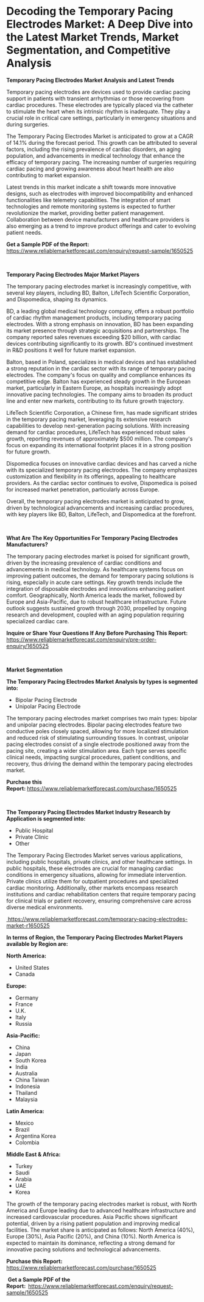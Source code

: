<p><h1>Decoding the Temporary Pacing Electrodes Market: A Deep Dive into the Latest Market Trends, Market Segmentation, and Competitive Analysis</h1></p><p><strong>Temporary Pacing Electrodes Market Analysis and Latest Trends</strong></p>
<p><p>Temporary pacing electrodes are devices used to provide cardiac pacing support in patients with transient arrhythmias or those recovering from cardiac procedures. These electrodes are typically placed via the catheter to stimulate the heart when its intrinsic rhythm is inadequate. They play a crucial role in critical care settings, particularly in emergency situations and during surgeries.</p><p>The Temporary Pacing Electrodes Market is anticipated to grow at a CAGR of 14.1% during the forecast period. This growth can be attributed to several factors, including the rising prevalence of cardiac disorders, an aging population, and advancements in medical technology that enhance the efficacy of temporary pacing. The increasing number of surgeries requiring cardiac pacing and growing awareness about heart health are also contributing to market expansion.</p><p>Latest trends in this market indicate a shift towards more innovative designs, such as electrodes with improved biocompatibility and enhanced functionalities like telemetry capabilities. The integration of smart technologies and remote monitoring systems is expected to further revolutionize the market, providing better patient management. Collaboration between device manufacturers and healthcare providers is also emerging as a trend to improve product offerings and cater to evolving patient needs.</p></p>
<p><strong>Get a Sample PDF of the Report:&nbsp;</strong> <a href="https://www.reliablemarketforecast.com/enquiry/request-sample/1650525?utm_campaign=1893&utm_medium=2&utm_source=Github&utm_content=ia&utm_term=13042025&utm_id=temporary-pacing-electrodes">https://www.reliablemarketforecast.com/enquiry/request-sample/1650525</a></p>
<p>&nbsp;</p>
<p><strong>Temporary Pacing Electrodes Major Market Players</strong></p>
<p><p>The temporary pacing electrodes market is increasingly competitive, with several key players, including BD, Balton, LifeTech Scientific Corporation, and Dispomedica, shaping its dynamics.</p><p>BD, a leading global medical technology company, offers a robust portfolio of cardiac rhythm management products, including temporary pacing electrodes. With a strong emphasis on innovation, BD has been expanding its market presence through strategic acquisitions and partnerships. The company reported sales revenues exceeding $20 billion, with cardiac devices contributing significantly to its growth. BD's continued investment in R&D positions it well for future market expansion.</p><p>Balton, based in Poland, specializes in medical devices and has established a strong reputation in the cardiac sector with its range of temporary pacing electrodes. The company's focus on quality and compliance enhances its competitive edge. Balton has experienced steady growth in the European market, particularly in Eastern Europe, as hospitals increasingly adopt innovative pacing technologies. The company aims to broaden its product line and enter new markets, contributing to its future growth trajectory.</p><p>LifeTech Scientific Corporation, a Chinese firm, has made significant strides in the temporary pacing market, leveraging its extensive research capabilities to develop next-generation pacing solutions. With increasing demand for cardiac procedures, LifeTech has experienced robust sales growth, reporting revenues of approximately $500 million. The company's focus on expanding its international footprint places it in a strong position for future growth.</p><p>Dispomedica focuses on innovative cardiac devices and has carved a niche with its specialized temporary pacing electrodes. The company emphasizes customization and flexibility in its offerings, appealing to healthcare providers. As the cardiac sector continues to evolve, Dispomedica is poised for increased market penetration, particularly across Europe.</p><p>Overall, the temporary pacing electrodes market is anticipated to grow, driven by technological advancements and increasing cardiac procedures, with key players like BD, Balton, LifeTech, and Dispomedica at the forefront.</p></p>
<p>&nbsp;</p>
<p><strong>What Are The Key Opportunities For Temporary Pacing Electrodes Manufacturers?</strong></p>
<p><p>The temporary pacing electrodes market is poised for significant growth, driven by the increasing prevalence of cardiac conditions and advancements in medical technology. As healthcare systems focus on improving patient outcomes, the demand for temporary pacing solutions is rising, especially in acute care settings. Key growth trends include the integration of disposable electrodes and innovations enhancing patient comfort. Geographically, North America leads the market, followed by Europe and Asia-Pacific, due to robust healthcare infrastructure. Future outlook suggests sustained growth through 2030, propelled by ongoing research and development, coupled with an aging population requiring specialized cardiac care.</p></p>
<p><strong>Inquire or Share Your Questions If Any Before Purchasing This Report:</strong> <a href="https://www.reliablemarketforecast.com/enquiry/pre-order-enquiry/1650525?utm_campaign=1893&utm_medium=2&utm_source=Github&utm_content=ia&utm_term=13042025&utm_id=temporary-pacing-electrodes">https://www.reliablemarketforecast.com/enquiry/pre-order-enquiry/1650525</a></p>
<p>&nbsp;</p>
<p><strong>Market Segmentation</strong></p>
<p><strong>The Temporary Pacing Electrodes Market Analysis by types is segmented into:</strong></p>
<p><ul><li>Bipolar Pacing Electrode</li><li>Unipolar Pacing Electrode</li></ul></p>
<p><p>The temporary pacing electrodes market comprises two main types: bipolar and unipolar pacing electrodes. Bipolar pacing electrodes feature two conductive poles closely spaced, allowing for more localized stimulation and reduced risk of stimulating surrounding tissues. In contrast, unipolar pacing electrodes consist of a single electrode positioned away from the pacing site, creating a wider stimulation area. Each type serves specific clinical needs, impacting surgical procedures, patient conditions, and recovery, thus driving the demand within the temporary pacing electrodes market.</p></p>
<p><strong>Purchase this Report:&nbsp;</strong><a href="https://www.reliablemarketforecast.com/purchase/1650525?utm_campaign=1893&utm_medium=2&utm_source=Github&utm_content=ia&utm_term=13042025&utm_id=temporary-pacing-electrodes">https://www.reliablemarketforecast.com/purchase/1650525</a></p>
<p>&nbsp;</p>
<p><strong>The Temporary Pacing Electrodes Market Industry Research by Application is segmented into:</strong></p>
<p><ul><li>Public Hospital</li><li>Private Clinic</li><li>Other</li></ul></p>
<p><p>The Temporary Pacing Electrodes Market serves various applications, including public hospitals, private clinics, and other healthcare settings. In public hospitals, these electrodes are crucial for managing cardiac conditions in emergency situations, allowing for immediate intervention. Private clinics utilize them for outpatient procedures and specialized cardiac monitoring. Additionally, other markets encompass research institutions and cardiac rehabilitation centers that require temporary pacing for clinical trials or patient recovery, ensuring comprehensive care across diverse medical environments.</p></p>
<p><a href="https://www.reliablemarketforecast.com/temporary-pacing-electrodes-market-r1650525?utm_campaign=1893&utm_medium=2&utm_source=Github&utm_content=ia&utm_term=13042025&utm_id=temporary-pacing-electrodes">&nbsp;https://www.reliablemarketforecast.com/temporary-pacing-electrodes-market-r1650525</a></p>
<p><strong>In terms of Region, the Temporary Pacing Electrodes Market Players available by Region are:</strong></p>
<p>
    <p> <strong> North America: </strong>
        <ul>
            <li>United States</li>
            <li>Canada</li>
        </ul>
        </p> 
    <p> <strong> Europe: </strong>
        <ul>
            <li>Germany</li>
            <li>France</li>
            <li>U.K.</li>
            <li>Italy</li>
            <li>Russia</li>
        </ul>
        </p> 
    <p> <strong> Asia-Pacific: </strong>
        <ul>
            <li>China</li>
            <li>Japan</li>
            <li>South Korea</li>
            <li>India</li>
            <li>Australia</li>
            <li>China Taiwan</li>
            <li>Indonesia</li>
            <li>Thailand</li>
            <li>Malaysia</li>
        </ul>
        </p> 
    <p> <strong> Latin America: </strong>
        <ul>
            <li>Mexico</li>
            <li>Brazil</li>
            <li>Argentina Korea</li>
            <li>Colombia</li>
        </ul>
        </p> 
    <p> <strong> Middle East & Africa: </strong>
        <ul>
            <li>Turkey</li>
            <li>Saudi</li>
            <li>Arabia</li>
            <li>UAE</li>
            <li>Korea</li>
        </ul>
    </p>
    </p>
<p><p>The growth of the temporary pacing electrodes market is robust, with North America and Europe leading due to advanced healthcare infrastructure and increased cardiovascular procedures. Asia Pacific shows significant potential, driven by a rising patient population and improving medical facilities. The market share is anticipated as follows: North America (40%), Europe (30%), Asia Pacific (20%), and China (10%). North America is expected to maintain its dominance, reflecting a strong demand for innovative pacing solutions and technological advancements.</p></p>
<p><strong>Purchase this Report: </strong><a href="https://www.reliablemarketforecast.com/purchase/1650525?utm_campaign=1893&utm_medium=2&utm_source=Github&utm_content=ia&utm_term=13042025&utm_id=temporary-pacing-electrodes">https://www.reliablemarketforecast.com/purchase/1650525</a></p>
<p>&nbsp;<strong>Get a Sample PDF of the Report:&nbsp;&nbsp;</strong><a href="https://www.reliablemarketforecast.com/enquiry/request-sample/1650525?utm_campaign=1893&utm_medium=2&utm_source=Github&utm_content=ia&utm_term=13042025&utm_id=temporary-pacing-electrodes">https://www.reliablemarketforecast.com/enquiry/request-sample/1650525</a></p>
<p><strong></strong></p>
<p><p></p><p></p><p></p></p>